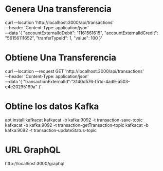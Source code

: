 # Genera Una transferencia 

curl --location 'http://localhost:3000/api/transactions' \
--header 'Content-Type: application/json' \
--data '{
  "accountExternalIdDebit": "1161561615",
  "accountExternalIdCredit": "56156111652",
  "tranferTypeId": 1,
  "value": 100
}'

# Obtiene Una Transferencia

curl --location --request GET 'http://localhost:3000/api/transactions' \
--header 'Content-Type: application/json' \
--data '{
  "transactionExternalId":"3140d576-f51d-4ad9-a503-e4e20295169a"
}'


# Obtine los datos Kafka
apt install kafkacat
kafkacat -b kafka:9092 -t transaction-save-topic
kafkacat -b kafka:9092 -t transaction-getTransaction-topic
kafkacat -b kafka:9092 -t transaction-updateStatus-topic

# URL GraphQL
http://localhost:3000/graphql